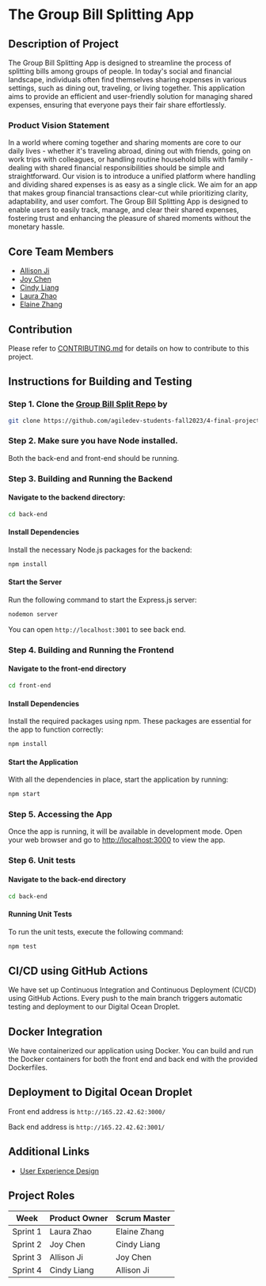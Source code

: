 # The Group Bill Splitting App

## Description of Project

The Group Bill Splitting App is designed to streamline the process of splitting bills among groups of people. In today's social and financial landscape, individuals often find themselves sharing expenses in various settings, such as dining out, traveling, or living together. This application aims to provide an efficient and user-friendly solution for managing shared expenses, ensuring that everyone pays their fair share effortlessly.

### Product Vision Statement

In a world where coming together and sharing moments are core to our daily lives - whether it's traveling abroad, dining out with friends, going on work trips with colleagues, or handling routine household bills with family - dealing with shared financial responsibilities should be simple and straightforward. Our vision is to introduce a unified platform where handling and dividing shared expenses is as easy as a single click. We aim for an app that makes group financial transactions clear-cut while prioritizing clarity, adaptability, and user comfort. The Group Bill Splitting App is designed to enable users to easily track, manage, and clear their shared expenses, fostering trust and enhancing the pleasure of shared moments without the monetary hassle.

## Core Team Members

- [Allison Ji](https://github.com/Allison67)
- [Joy Chen](https://github.com/joyc7)
- [Cindy Liang](https://github.com/cindyliang01)
- [Laura Zhao](https://github.com/HedwigO)
- [Elaine Zhang](https://github.com/elaineZhang67)

## Contribution

Please refer to [CONTRIBUTING.md](CONTRIBUTING.md) for details on how to contribute to this project.

## Instructions for Building and Testing

### Step 1. Clone the [Group Bill Split Repo](https://github.com/agiledev-students-fall2023/4-final-project-group-bill-splitting-app) by

```bash
git clone https://github.com/agiledev-students-fall2023/4-final-project-group-bill-splitting-app.git
```

### Step 2. Make sure you have Node installed.

Both the back-end and front-end should be running.

### Step 3. Building and Running the Backend

#### Navigate to the backend directory:

```bash
cd back-end
```

#### Install Dependencies

Install the necessary Node.js packages for the backend:

```bash
npm install
```

#### Start the Server

Run the following command to start the Express.js server:

```bash
nodemon server
```

You can open `http://localhost:3001` to see back end.<br>

### Step 4. Building and Running the Frontend

#### Navigate to the front-end directory

```bash
cd front-end
```

#### Install Dependencies

Install the required packages using npm. These packages are essential for the app to function correctly:

```bash
npm install
```

#### Start the Application

With all the dependencies in place, start the application by running:

```bash
npm start
```

### Step 5. Accessing the App

Once the app is running, it will be available in development mode. Open your web browser and go to [http://localhost:3000](http://localhost:3000) to view the app.

### Step 6. Unit tests

#### Navigate to the back-end directory

```bash
cd back-end
```

#### Running Unit Tests

To run the unit tests, execute the following command:

```bash
npm test
```

## CI/CD using GitHub Actions

We have set up Continuous Integration and Continuous Deployment (CI/CD) using GitHub Actions. Every push to the main branch triggers automatic testing and deployment to our Digital Ocean Droplet.

## Docker Integration

We have containerized our application using Docker. You can build and run the Docker containers for both the front end and back end with the provided Dockerfiles.

## Deployment to Digital Ocean Droplet

Front end address is `http://165.22.42.62:3000/`

Back end address is `http://165.22.42.62:3001/`

## Additional Links

- [User Experience Design](UX-DESIGN.md)

## Project Roles

| Week     | Product Owner | Scrum Master |
| -------- | ------------- | ------------ |
| Sprint 1 | Laura Zhao    | Elaine Zhang |
| Sprint 2 | Joy Chen      | Cindy Liang  |
| Sprint 3 | Allison Ji    | Joy Chen     |
| Sprint 4 | Cindy Liang   | Allison Ji   |
